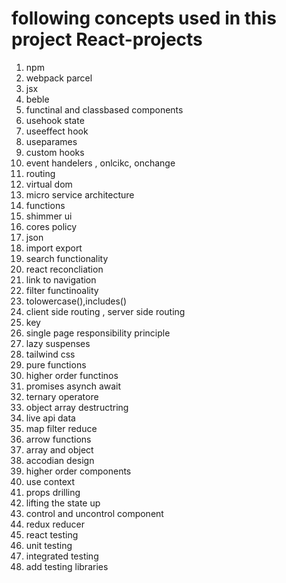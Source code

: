 # following concepts used in this project React-projects
1) npm
2) webpack parcel
3) jsx
4) beble
5) functinal and classbased components
6) usehook state
7) useeffect hook
8) useparames
9) custom hooks
10) event handelers , onlcikc, onchange 
11) routing
12) virtual dom
13) micro service architecture
14) functions
15) shimmer ui
16) cores policy
17) json
18) import export
19) search functionality
20) react reconcliation
21) link to navigation 
22) filter functinoality
23) tolowercase(),includes()
24) client side routing , server side routing
25) key
26) single page responsibility principle
27) lazy suspenses
28) tailwind css
29) pure functions
30) higher order functinos
31)  promises asynch await
32) ternary operatore
33) object array destructring
34) live api data
35) map filter reduce
36) arrow functions
37) array and object
38) accodian design
39) higher order components
40) use context
41) props drilling
42) lifting the state up
43) control and uncontrol component
44) redux reducer
45) react testing
46) unit testing
47) integrated testing
48) add testing libraries
    
    
